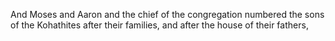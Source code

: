 And Moses and Aaron and the chief of the congregation numbered the sons of the Kohathites after their families, and after the house of their fathers,
